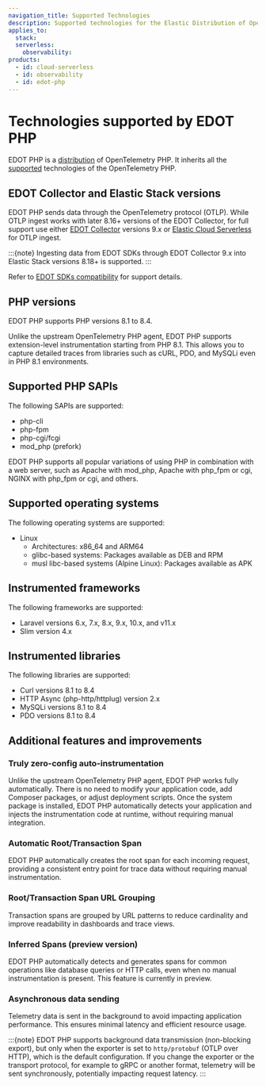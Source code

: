 ```yaml
---
navigation_title: Supported Technologies
description: Supported technologies for the Elastic Distribution of OpenTelemetry PHP.
applies_to:
  stack:
  serverless:
    observability:
products:
  - id: cloud-serverless
  - id: observability
  - id: edot-php
---
```


# Technologies supported by EDOT PHP

EDOT PHP is a [distribution](https://opentelemetry.io/docs/concepts/distributions/) of OpenTelemetry PHP. It inherits all the [supported](../../compatibility/nomenclature.md) technologies of the OpenTelemetry PHP.

## EDOT Collector and Elastic Stack versions

EDOT PHP sends data through the OpenTelemetry protocol (OTLP). While OTLP ingest works with later 8.16+ versions of the EDOT Collector, for full support use either [EDOT Collector](../../edot-collector/index.md) versions 9.x or [Elastic Cloud Serverless](https://www.elastic.co/guide/en/serverless/current/intro.html) for OTLP ingest.

:::{note}
Ingesting data from EDOT SDKs through EDOT Collector 9.x into Elastic Stack versions 8.18+ is supported.
:::

Refer to [EDOT SDKs compatibility](../../compatibility/sdks.md) for support details.

## PHP versions

EDOT PHP supports PHP versions 8.1 to 8.4.

Unlike the upstream OpenTelemetry PHP agent, EDOT PHP supports extension-level instrumentation starting from PHP 8.1. This allows you to capture detailed traces from libraries such as cURL, PDO, and MySQLi even in PHP 8.1 environments.

## Supported PHP SAPIs

The following SAPIs are supported:

- php-cli
- php-fpm
- php-cgi/fcgi
- mod_php (prefork)

EDOT PHP supports all popular variations of using PHP in combination with a web server, such as Apache with mod_php, Apache with php_fpm or cgi, NGINX with php_fpm or cgi, and others.

## Supported operating systems

The following operating systems are supported:
- Linux
   - Architectures: x86_64 and ARM64
   - glibc-based systems: Packages available as DEB and RPM
   - musl libc-based systems (Alpine Linux): Packages available as APK

## Instrumented frameworks

The following frameworks are supported:

- Laravel versions 6.x, 7.x, 8.x, 9.x, 10.x, and v11.x
- Slim version 4.x

## Instrumented libraries

The following libraries are supported:

- Curl versions 8.1 to 8.4
- HTTP Async (php-http/httplug) version 2.x
- MySQLi versions 8.1 to 8.4
- PDO versions 8.1 to 8.4

## Additional features and improvements
### Truly zero-config auto-instrumentation

Unlike the upstream OpenTelemetry PHP agent, EDOT PHP works fully automatically. There is no need to modify your application code, add Composer packages, or adjust deployment scripts. Once the system package is installed, EDOT PHP automatically detects your application and injects the instrumentation code at runtime, without requiring manual integration.

### Automatic Root/Transaction Span

EDOT PHP automatically creates the root span for each incoming request, providing a consistent entry point for trace data without requiring manual instrumentation.

### Root/Transaction Span URL Grouping

Transaction spans are grouped by URL patterns to reduce cardinality and improve readability in dashboards and trace views.

### Inferred Spans (preview version)

EDOT PHP automatically detects and generates spans for common operations like database queries or HTTP calls, even when no manual instrumentation is present. This feature is currently in preview.

### Asynchronous data sending

Telemetry data is sent in the background to avoid impacting application performance. This ensures minimal latency and efficient resource usage.

:::{note}
EDOT PHP supports background data transmission (non-blocking export), but only when the exporter is set to `http/protobuf` (OTLP over HTTP), which is the default configuration.
If you change the exporter or the transport protocol, for example to gRPC or another format, telemetry will be sent synchronously, potentially impacting request latency.
:::